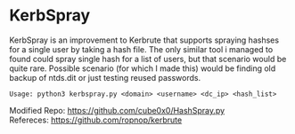 # KerbSpray

KerbSpray is an improvement to Kerbrute that supports spraying hashses for a single user by taking a hash file. The only similar tool i managed to found could spray single hash for a list of users, but that scenario would be quite rare. Possible scenario (for which I made this) would be finding old backup of ntds.dit or just testing reused passwords. 

```Usage: python3 kerbspray.py <domain> <username> <dc_ip> <hash_list>```

Modified Repo: https://github.com/cube0x0/HashSpray.py <br />
Refereces: https://github.com/ropnop/kerbrute
